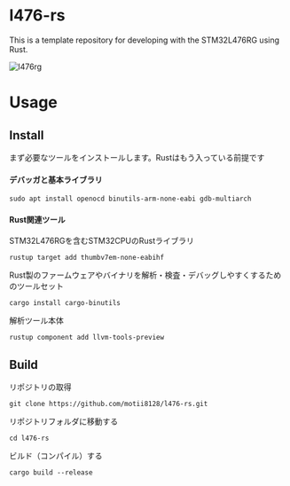 # l476-rs
This is a template repository for developing with the STM32L476RG using Rust.

![l476rg](https://github.com/user-attachments/assets/00770983-df8b-44d4-a8e2-0d50324add78)

# Usage
## Install
まず必要なツールをインストールします。Rustはもう入っている前提です
#### デバッガと基本ライブラリ
```
sudo apt install openocd binutils-arm-none-eabi gdb-multiarch
```
#### Rust関連ツール
STM32L476RGを含むSTM32CPUのRustライブラリ
```
rustup target add thumbv7em-none-eabihf
```
Rust製のファームウェアやバイナリを解析・検査・デバッグしやすくするためのツールセット
```
cargo install cargo-binutils
```
解析ツール本体
```
rustup component add llvm-tools-preview
```



## Build
リポジトリの取得
```
git clone https://github.com/motii8128/l476-rs.git
```
リポジトリフォルダに移動する
```
cd l476-rs
```
ビルド（コンパイル）する
```
cargo build --release
```
